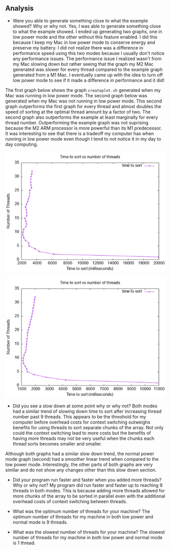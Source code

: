 ## Analysis
* Were you able to generate something close to what the example showed? Why or why not.
Yes, I was able to generate something close to what the example showed. I ended
up generating two graphs, one in low power mode and the other without this 
feature enabled. I did this because I keep my Mac in low power mode to conserve
energy and preserve my battery. I did not realize there was a difference in
performance speed using this two modes because I usually don't notice any 
performance issues. The performance issue I realized wasn't from my Mac
slowing down but rather seeing that the graph my M2 Mac generated was slower
for every thread compared to the example graph generated from a M1 Mac. I
eventually came up with the idea to turn off low power mode to see if it made
a difference in performance and it did!

The first graph below shows the graph `createplot.sh` generated when my Mac 
was running in low power mode. The second graph below was generated when my
Mac was not running in low power mode. This second graph outperforms the first
graph for every thread and almost doubles the speed of sorting at the optimal
thread amount by a factor of two. The second graph also outperforms the example
at least marginally for every thread number. Outperforming the example graph
was not suprising because the M2 ARM processor is more powerful than its M1
predecessor. It was interesting to see that there is a tradeoff my computer
has when running in low power mode even though I tend to not notice it in my
day to day computing.

![Low power mode graph](./student_plot_power_saver.png)

![Normal modegraph](./student_plot.png)

* Did you see a slow down at some point why or why not?
Both modes had a similar trend of slowing down time to sort after increasing
thread number past 9 threads. This appears to be the threshold for 
my computer before overhead costs for context switching outweighs benefits
for using threads to sort separate chunks of the array. Not only could the
context switching lead to more costs but the benefits of having more threads
may not be very useful when the chunks each thread sorts becomes smaller and
smaller.

Although both graphs had a similar slow down trend, the normal power mode
graph (second) had a smoother linear trend when compared to the low power mode.
Interestingly, the other parts of both graphs are very similar and do not show
any changes other than this slow down section.
 
* Did your program run faster and faster when you added more threads? Why or why not?
My program did run faster and faster up to reaching 9 threads in both modes. 
This is because adding more threads allowed for more chunks of the array to
be sorted in parallel even with the additional overhead costs of context 
switching between threads.
 
* What was the optimum number of threads for your machine?
The optimum number of threads for my machine in both low power and normal mode
is 9 threads.
 
* What was the slowest number of threads for your machine?
The slowest number of threads for my machine in both low power and normal mode
is 1 thread. 
